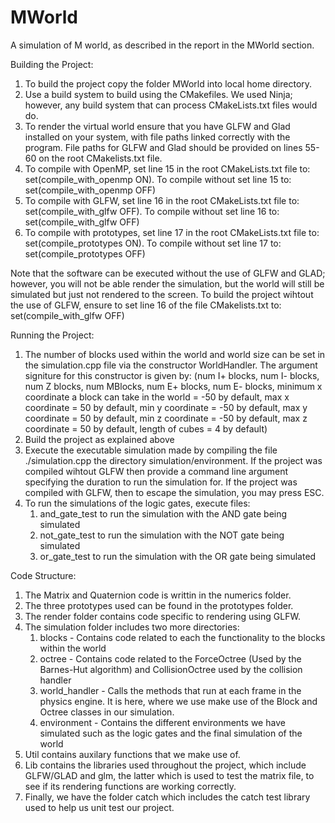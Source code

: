 # MWorld  
A simulation of M world, as described in the report in the MWorld section.

Building the Project:
1) To build the project copy the folder MWorld into local home directory.
2) Use a build system to build using the CMakefiles. We used Ninja; however, any build system that can process CMakeLists.txt files would do.
3) To render the virtual world ensure that you have GLFW and Glad installed on your system, with file paths linked correctly with the program. File paths for GLFW and Glad should be provided on lines 55-60 on the root CMakelists.txt file.
4) To compile with OpenMP, set line 15 in the root CMakeLists.txt file to: set(compile_with_openmp ON). To compile without set line 15 to: set(compile_with_openmp OFF)
5) To compile with GLFW, set line 16 in the root CMakeLists.txt file to: set(compile_with_glfw OFF). To compile without set line 16 to: set(compile_with_glfw OFF)
6) To compile with prototypes, set line 17 in the root CMakeLists.txt file to: set(compile_prototypes ON). To compile without set line 17 to: set(compile_prototypes OFF)

Note that the software can be executed without the use of GLFW and GLAD; however, you will not be able render the simulation, but the world will still be simulated but just not rendered to the screen. To build the project wihtout the use of GLFW, ensure to set line 16 of the file CMakelists.txt to: set(compile_with_glfw OFF)

Running the Project:
1) The number of blocks used within the world and world size can be set in the simulation.cpp file via the constructor WorldHandler. The argument signiture for this constructor is given by: (num I+ blocks, num I- blocks, num Z blocks, num MBlocks, num E+ blocks, num E- blocks, minimum x coordinate a block can take in the world = -50 by default, max x coordinate = 50 by default, min y coordinate = -50 by default, max y coordinate = 50 by default, min z coordinate = -50 by default, max z coordinate = 50 by default, length of cubes = 4 by default)
2) Build the project as explained above
3) Execute the executable simulation made by compiling the file ./simulation.cpp the directory simulation/environment. If the project was compiled wihtout GLFW then provide a command line argument specifying the duration to run the simulation for. If the project was compiled with GLFW, then to escape the simulation, you may press ESC. 
4) To run the simulations of the logic gates, execute files:
    1) and_gate_test to run the simulation with the AND gate being simulated
    2) not_gate_test to run the simulation with the NOT gate being simulated
    3) or_gate_test to run the simulation with the OR gate being simulated

Code Structure:
1) The Matrix and Quaternion code is writtin in the numerics folder. 
2) The three prototypes used can be found in the prototypes folder. 
3) The render folder contains code specific to rendering using GLFW. 
4) The simulation folder includes two more directories: 
    1) blocks - Contains code related to each the functionality to the blocks within the world
    2) octree - Contains code related to the ForceOctree (Used by the Barnes-Hut algorithm) and CollisionOctree used by the collision handler
    3) world_handler - Calls the methods that run at each frame in the physics engine. It is here, where we use make use of the Block and Octree classes in our simulation.
    4) environment - Contains the different environments we have simulated such as the logic gates and the final simulation of the world
5) Util contains auxilary functions that we make use of. 
6) Lib contains the libraries used throughout the project, which include GLFW/GLAD and glm, the latter which is used to test the matrix file, to see if its rendering functions are working correctly.
7) Finally, we have the folder catch which includes the catch test library used to help us unit test our project.
